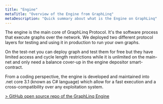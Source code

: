 ```yaml
---
title: "Engine"
metaTitle: "Overview of the Engine from GraphLinq"
metaDescription: "Quick summary about what is the Engine on GraphLinq"
---
```


The engine is the main core of GraphLinq Protocol. It's the software process that execute graphs over the network.
We deployed two different protocol layers for testing and using it in production to run your own graphs.

On the test-net you can deploy graph and test them for free but they have limited access and cycle length restrictions
while it is unlimited on the main-net and only need a balance cover-up in the engine depositor smart-contract.

From a coding perspective, the engine is developed and maintained into .net core 3.1 (known as C# language) which allow for a fast execution and a
cross-compatibility over any exploitation system.

<a href="https://github.com/GraphLinq/GraphLinq.Engine">> GitHub open source repo of the GraphLinq Engine</a>
